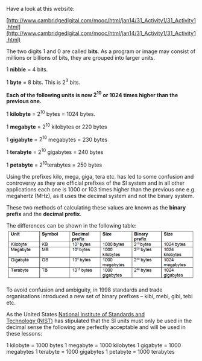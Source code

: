 Have a look at this website:

[http://www.cambridgedigital.com/mooc/html/jan14/31_Activity1/31_Activity1.html](http://www.cambridgedigital.com/mooc/html/jan14/31_Activity1/31_Activity1.html)

The two digits 1 and 0 are called **bits**. As a program or image may consist of millions or billions of bits, they are grouped into larger units.

1 **nibble** = 4 bits.

1 **byte** = 8 bits. This is $2^3$ bits.


**Each of the following units is now $2^{10}$ or 1024 times higher than the previous one.**

1 **kilobyte** = $2^{10}$ bytes = 1024 bytes.

1 **megabyte** = $2^{10}$ kilobytes or 220 bytes

1 **gigabyte** = $2^{10}$ megabytes = 230 bytes

1 **terabyte** = $2^{10}$ gigabytes = 240 bytes

1 **petabyte** = $2^{10}$terabytes = 250 bytes


Using the prefixes kilo, mega, giga, tera etc. has led to some confusion and controversy as they are official prefixes of the SI system and in all other applications each one is 1000 or 103 times higher than the previous one e.g. megahertz (MHz), as it uses the decimal system and not the binary system.

 These two methods of calculating these values are known as the **binary prefix** and the **decimal prefix**.

The differences can be shown in the following table:
![](.guides/img/table.png)

To avoid confusion and ambiguity, in 1998 standards and trade organisations introduced a new set of binary prefixes – kibi, mebi, gibi, tebi etc.

As the United States [National Institute of Standards and Technology (NIST)](https://en.wikipedia.org/wiki/National_Institute_of_Standards_and_Technology) has stipulated that the SI units must only be used in the decimal sense the following are perfectly acceptable and will be used in these lessons:

1 kilobyte = 1000 bytes
1 megabyte = 1000 kilobytes
1 gigabyte = 1000 megabytes
1 terabyte = 1000 gigabytes
1 petabyte = 1000 terabytes
